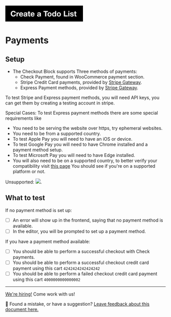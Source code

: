[![Create Todo list](https://raw.githubusercontent.com/senadir/todo-my-markdown/master/public/github-button.svg?sanitize=true)](https://git-todo.netlify.app/create)

# Payments

## Setup

- The Checkout Block supports Three methods of payments:
  - Check Payment, found in WooCommerce payment section.
  - Stripe Credit Card payments, provided by [Stripe Gateway](https://woocommerce.com/products/stripe/).
  - Express Payment methods, provided by [Stripe Gateway](https://woocommerce.com/products/stripe/).

To test Stripe and Express payment methods, you will need API keys, you can get them by creating a testing account
in stripe.

Special Cases:
To test Express payment methods there are some special requirements like
- You need to be serving the website over https, try ephemeral websites.
- You need to be from a supported country.
- To test Apple Pay you will need to have an iOS or device.
- To test Google Pay you will need to have Chrome installed and a payment method setup.
- To test Microsoft Pay you will need to have Edge installed.
- You will also need to be on a supported country, to better verify your compatibility visit
  [this page](https://stripe.com/docs/stripe-js/elements/payment-request-button#react-overview)
  You should see if you're on a supported platform or not.

Unsupported:
![](https://i.imgur.com/EpkFrat.png).

## What to test

If no payment method is set up: <!-- heading -->

- [ ] An error will show up in the frontend, saying that no payment method is available.
- [ ] In the editor, you will be prompted to set up a payment method.

If you have a payment method available: <!-- heading -->

- [ ] You should be able to perform a successful checkout with Check payments.
- [ ] You should be able to perform a successful checkout credit card payment using this cart `4242424242424242`
- [ ] You should be able to perform a failed checkout credit card payment using this cart `4000000000000002`
<!-- FEEDBACK -->
---

[We're hiring!](https://woocommerce.com/careers/) Come work with us!

🐞 Found a mistake, or have a suggestion? [Leave feedback about this document here.](https://github.com/woocommerce/woocommerce-gutenberg-products-block/issues/new?assignees=&labels=type%3A+documentation&template=--doc-feedback.md&title=Feedback%20on%20./docs/testing/cart-checkout/payment.md)
<!-- /FEEDBACK -->

